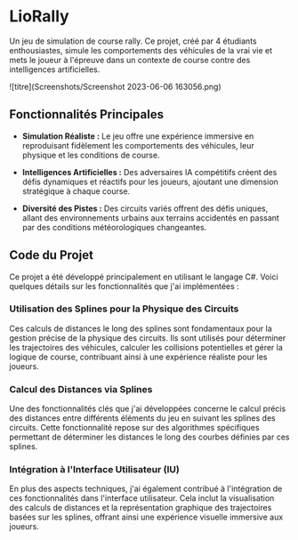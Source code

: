 # LioRally
Un jeu de simulation de course rally. Ce projet, créé par 4 étudiants enthousiastes, simule les comportements des véhicules de la vrai vie et mets le joueur à l'épreuve dans un contexte de course contre des intelligences artificielles.

![titre](Screenshots/Screenshot 2023-06-06 163056.png)



## Fonctionnalités Principales

- **Simulation Réaliste :** Le jeu offre une expérience immersive en reproduisant fidèlement les comportements des véhicules, leur physique et les conditions de course.
  
- **Intelligences Artificielles :** Des adversaires IA compétitifs créent des défis dynamiques et réactifs pour les joueurs, ajoutant une dimension stratégique à chaque course.

- **Diversité des Pistes :** Des circuits variés offrent des défis uniques, allant des environnements urbains aux terrains accidentés en passant par des conditions météorologiques changeantes.

## Code du Projet

Ce projet a été développé principalement en utilisant le langage C#. Voici quelques détails sur les fonctionnalités que j'ai implémentées :

### Utilisation des Splines pour la Physique des Circuits

Ces calculs de distances le long des splines sont fondamentaux pour la gestion précise de la physique des circuits. Ils sont utilisés pour déterminer les trajectoires des véhicules, calculer les collisions potentielles et gérer la logique de course, contribuant ainsi à une expérience réaliste pour les joueurs.

### Calcul des Distances via Splines

Une des fonctionnalités clés que j'ai développées concerne le calcul précis des distances entre différents éléments du jeu en suivant les splines des circuits. Cette fonctionnalité repose sur des algorithmes spécifiques permettant de déterminer les distances le long des courbes définies par ces splines.

### Intégration à l'Interface Utilisateur (IU)

En plus des aspects techniques, j'ai également contribué à l'intégration de ces fonctionnalités dans l'interface utilisateur. Cela inclut la visualisation des calculs de distances et la représentation graphique des trajectoires basées sur les splines, offrant ainsi une expérience visuelle immersive aux joueurs.

